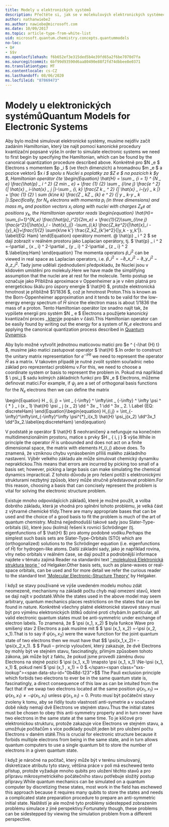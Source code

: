 ```yaml
---
title: Modely u elektronických systémů
description: Přečtěte si, jak se v molekulových elektronických systémech simulují pomocí modelování.
author: nathanwiebe2
ms.author: nawiebe@microsoft.com
ms.date: 10/09/2017
ms.topic: article-type-from-white-list
uid: microsoft.quantum.chemistry.concepts.quantummodels
no-loc:
- Q#
- $$v
ms.openlocfilehash: f6b652ef3e315ded5b4e39fd65a2f6be7070d7fa
ms.sourcegitcommit: 6bf99d93590d6aa80490e88f2fd74dbbee8e0371
ms.translationtype: MT
ms.contentlocale: cs-CZ
ms.lasthandoff: 08/06/2020
ms.locfileid: "87869473"
---
```

# <a name="quantum-models-for-electronic-systems"></a><span data-ttu-id="0b48d-103">Modely u elektronických systémů</span><span class="sxs-lookup"><span data-stu-id="0b48d-103">Quantum Models for Electronic Systems</span></span>

<span data-ttu-id="0b48d-104">Aby bylo možné simulovat elektronické systémy, musíme nejdřív začít zadáním Hamiltonian, který lze najít pomocí kanonické procedury kvantizační popsané výše.</span><span class="sxs-lookup"><span data-stu-id="0b48d-104">In order to simulate electronic systems we need to first begin by specifying the Hamiltonian, which can be found by the canonical quantization procedure described above.</span></span>
<span data-ttu-id="0b48d-105">Konkrétně pro $N _e $ Electrons s momentem $p _i $ (ve třech dimenzích) a hromadnou $m _e $ a pozice vektorů $x _i $ spolu s Nuclei s poplatky za $Z e $ na pozicích _k $y $, Hamiltonian operátor čte \begin{Equation} \hat{H} = \sum \_ {i = 1} ^ {N \_ e} \frac{\hat{p} \_ i ^ 2} {2 min \_ e} + \frac {1} {2} \sum \_ {i\ne j} \frac{e ^ 2} {| \hat{x} \_ i-\hat{x} \_ j |}-\sum \_ {i, k} \frac{Z k \_ ^ 2} {| \hat{x} \_ i-{y} \_ k |} + \frac {1} {2} \ sum_ {k\ne k} \frac{Z \_ kZ \_ {k} e ^ 2} {| y \_ k-y \_ k |}.</span><span class="sxs-lookup"><span data-stu-id="0b48d-105">Specifically, for $N_e$ electrons with momenta $p_i$ (in three dimensions) and mass $m_e$  and position vectors $x_i$ along with nuclei with charges $Z_k e$ at positions $y_k$, the Hamiltonian operator reads \begin{equation} \hat{H}= \sum\_{i=1}^{N\_e} \frac{\hat{p}\_i^2}{2m\_e} + \frac{1}{2}\sum\_{i\ne j} \frac{e^2}{|\hat{x}\_i - \hat{x}\_j|} -\sum\_{i,k} \frac{Z\_ke^2}{|\hat{x}\_i - {y}\_k|}+\frac{1}{2} \sum_{k\ne k'} \frac{Z\_kZ\_{k'}e^2}{|y\_k - y\_k'|}.</span></span> <span data-ttu-id="0b48d-106">\label{EQ: Ham} \end{Equation} operátory moment. @ \hat{p} \_ i ^ 2 $ se dají zobrazit v reálném prostoru jako Laplacian operátory, tj. $ \hat{p} \_ i ^ 2 =-\partial \_ {x \_ i} ^ 2-\partial \_ {y \_ i} ^ 2-\partial \_ {z \_ i} ^ 2 $.</span><span class="sxs-lookup"><span data-stu-id="0b48d-106">\label{eq:Ham} \end{equation} The momenta operators $\hat{p}\_i^2$ can be viewed in real space as Laplacian operators, i.e. $\hat{p}\_i^2 = -\partial\_{x\_i}^2 - \partial\_{y\_i}^2 - \partial\_{z\_i}^2$.</span></span>
<span data-ttu-id="0b48d-107">Tady jsme udělali zjednodušení předpokladu, že Nuclei jsou v klidovém umístění pro molekuly.</span><span class="sxs-lookup"><span data-stu-id="0b48d-107">Here we have made the simplifying assumption that the nuclei are at rest for the molecule.</span></span>
<span data-ttu-id="0b48d-108">Tento postup se označuje jako Přibližná aproximace v Oppenheimer a je v něm platná pro energetickou škálu pro úspory energie $ \hat{H} $, protože elektronická hmotnost je přibližně $1/1836 $, což je hmotnost Proton.</span><span class="sxs-lookup"><span data-stu-id="0b48d-108">This is known as the Born-Oppenheimer approximation and it tends to be valid for the low-energy energy spectrum of $\hat{H}$ since the electron mass is about $1/1836$ the mass of a proton.</span></span>
<span data-ttu-id="0b48d-109">Tento Hamiltonian operátor lze snadno najít tak, že vypíšete energii pro systém $N \_ e $ Electrons a použijete kanonický kvantizační proces [, který](xref:microsoft.quantum.chemistry.concepts.quantumdynamics)je popsán v části.</span><span class="sxs-lookup"><span data-stu-id="0b48d-109">This Hamiltonian operator can be easily found by writing out the energy for a system of $N\_e$ electrons and applying the canonical quantization process described in [Quantum Dynamics](xref:microsoft.quantum.chemistry.concepts.quantumdynamics).</span></span>

<span data-ttu-id="0b48d-110">Aby bylo možné vytvořit jednotnou maticovou matici pro $e ^ {-i\hat {H} t} $, musíme jako matici zastupovat operator $ \hat{H} $.</span><span class="sxs-lookup"><span data-stu-id="0b48d-110">In order to construct the unitary matrix representation for $e^{-i\hat{H} t}$ we need to represent the operator $\hat{H}$ as a matrix.</span></span>
<span data-ttu-id="0b48d-111">V takovém případě je nutné zvolit systém souřadnic nebo základ pro reprezentaci problému v.</span><span class="sxs-lookup"><span data-stu-id="0b48d-111">For this, we need to choose a coordinate system or basis to represent the problem in.</span></span>
<span data-ttu-id="0b48d-112">Pokud má například $ \ psi_j $ sadu kolmých základních funkcí pro $N _e $ Electrons, můžeme definovat matici.</span><span class="sxs-lookup"><span data-stu-id="0b48d-112">For example, if $\psi_j$ are a set of orthogonal basis functions for the $N_e$ electrons then we can define the matrix</span></span>

<span data-ttu-id="0b48d-113">\begin{Equation} H \_ {i, j} = \int \_ {-\infty} ^ \infty\int \_ {-\infty} ^ \infty \psi ^ { \* } \_ i (x \_ 1) \hat{H} \psi \_ j (x \_ 2) \dd ^ 3x \_ 1 \dd ^ 3x \_ 2. \ Label {EQ: discreteHam} \end{Equation}</span><span class="sxs-lookup"><span data-stu-id="0b48d-113">\begin{equation} H\_{i,j} = \int\_{-\infty}^\infty\int\_{-\infty}^\infty \psi^{\*}\_i(x\_1) \hat{H} \psi\_j(x\_2) \dd^3x\_1 \dd^3x\_2.\label{eq:discreteHam} \end{equation}</span></span>

<span data-ttu-id="0b48d-114">V podstatě je operátor $ \hat{H} $ neohraničený a nefunguje na konečném multidimenzionálním prostoru, matice s prvky $H \_ \{ i, j \} $ výše.</span><span class="sxs-lookup"><span data-stu-id="0b48d-114">While in principle the operator $\hat{H}$ is unbounded and does not act on a finite dimensional space, the matrix with elements $H\_\{i,j\}$ above does.</span></span>
<span data-ttu-id="0b48d-115">To znamená, že vzniknou chybu vynásobením příliš malého základního nastavení. Výběr velkého základu ale může simulovat chemický dynamiku nepraktickou.</span><span class="sxs-lookup"><span data-stu-id="0b48d-115">This means that errors are incurred by picking too small of a basis set; however, picking a large basis can make simulating the chemical dynamics impractical.</span></span>
<span data-ttu-id="0b48d-116">Z tohoto důvodu je pro řešení potíží s elektronickými strukturami nezbytný způsob, který může stručně představovat problém.</span><span class="sxs-lookup"><span data-stu-id="0b48d-116">For this reason, choosing a basis that can concisely represent the problem is vital for solving the electronic structure problem.</span></span>

<span data-ttu-id="0b48d-117">Existuje mnoho odpovídajících základů, které je možné použít, a volba dobrého základu, která je vhodná pro splnění tohoto problému, je velká část z výtvarné chemické třídy.</span><span class="sxs-lookup"><span data-stu-id="0b48d-117">There are many appropriate bases that can be used and the choice of a good basis to fit the problem is much of the art of quantum chemistry.</span></span>
<span data-ttu-id="0b48d-118">Možná nejjednodušší takové sady jsou Slater-Type-orbitals (ši), které jsou (kolmá) řešení k rovnici Schrödinger (tj. eigenfunctions of $ \hat{H} $) pro atomy podobné vodíku.</span><span class="sxs-lookup"><span data-stu-id="0b48d-118">Perhaps the simplest such basis sets are Slater-Type-Orbitals (STO) which are (orthogonalized) solutions to the Schrödinger equation (i.e. eigenfunctions of $\hat{H}$) for hydrogen-like atoms.</span></span>
<span data-ttu-id="0b48d-119">Další základní sady, jako je například rovina, vlny nebo orbitals v reálném čase, se dají použít a podrobnější informace najdete v tématu zajímá Reader na standardní text [' molekulová Elektronická struktura teorie '](https://onlinelibrary.wiley.com/doi/book/10.1002/9781119019572) od Helgaker.</span><span class="sxs-lookup"><span data-stu-id="0b48d-119">Other basis sets, such as plane-waves or real-space orbitals, can be used and for more detail we refer the curious reader to the standard text ['Molecular Electronic-Structure Theory'](https://onlinelibrary.wiley.com/doi/book/10.1002/9781119019572) by Helgaker.</span></span>

<span data-ttu-id="0b48d-120">I když se stavy používané ve výše uvedeném modelu mohou zdát neomezeně, mechanismy na základě počtu chyb mají omezení stavů, které se dají najít v podstatě.</span><span class="sxs-lookup"><span data-stu-id="0b48d-120">While the states used in the above model may seem arbitrary, quantum mechanics places restrictions on the states that can be found in nature.</span></span>
<span data-ttu-id="0b48d-121">Konkrétně všechny platné elektronické stavové stavy musí být pro výměnu elektronických štítků odolné proti chybám.</span><span class="sxs-lookup"><span data-stu-id="0b48d-121">In particular, all valid electronic quantum states must be anti-symmetric under exchange of electron labels.</span></span>
<span data-ttu-id="0b48d-122">To znamená, že $ \psi (x_1, x_2) $ byla funkce Wave pro smíšený stav 2 Electrons a pak musíme mít $ $ \psi (x_1, x_2) =-\psi (x_2, x_1).</span><span class="sxs-lookup"><span data-stu-id="0b48d-122">That is to say if $\psi(x_1,x_2)$ were the wave function for the joint quantum state of two electrons then we must have that $$ \psi(x_1,x_2)= - \psi(x_2,x_1).</span></span>
<span data-ttu-id="0b48d-123">$ $ Pauli – princip vyloučení, který zakazuje, že dvě Electrons by mohly být ve stejném stavu, fascinatingly, přímým způsobem tohoto zákona, jak může být z faktu, že pokud jsme provedli záměnu dvou Electrons na stejné pozici $ \psi (x_1, x_1) \mapsto \psi (x_1, x_1) \Ne-\psi (x_1, x_1) $, pokud není $ \psi (x_1 , x_1) = 0 $.</span><span class="sxs-lookup"><span data-stu-id="0b48d-123">$$ The Pauli exclusion principle which forbids two electrons to ever be in the same quantum state is, fascinatingly, a direct consequence of this law as can be intuited from the fact that if we swap two electrons located at the same position $\psi(x_1,x_1)\mapsto \psi(x_1,x_1) \ne -\psi(x_1,x_1)$ unless $\psi(x_1,x_1)=0$.</span></span>
<span data-ttu-id="0b48d-124">Proto musí být počáteční stavy zvoleny k tomu, aby se řídily touto vlastností anti-symetrie a v současné době nikdy nemají dvě Electrons ve stejném stavu.</span><span class="sxs-lookup"><span data-stu-id="0b48d-124">Thus the initial states must be chosen to obey this anti-symmetry property and in turn never have two electrons in the same state at the same time.</span></span>
<span data-ttu-id="0b48d-125">To je klíčové pro elektronickou strukturu, protože zakazuje více Electrons ve stejném stavu, a umožňuje počítačům s více podklady použít jeden bit pro uložení počtu Electrons v daném státě.</span><span class="sxs-lookup"><span data-stu-id="0b48d-125">This is crucial for electronic structure because it forbids multiple electrons from being in the same state, and in turn allows quantum computers to use a single quantum bit to store the number of electrons in a given quantum state.</span></span>

<span data-ttu-id="0b48d-126">I když je náročné na počítač, který může být v terénu simulovaný, diskretizace atributu tyto stavy, většina práce v poli má eschewed tento přístup, protože vyžaduje mnoho qubits pro uložení těchto stavů a pro přípravu mikrosymetrického počátečního stavu potřebuje složitý postup přípravy.</span><span class="sxs-lookup"><span data-stu-id="0b48d-126">While quantum mechanics can be simulated on a quantum computer by discretizing these states, most work in the field has eschewed this approach because it requires many qubits to store the states and needs a complicated state preparation procedure to prepare an anti-symmetric initial state.</span></span>
<span data-ttu-id="0b48d-127">Naštěstí je ale možné tyto problémy sidestepped zobrazením problému simulace z jiné perspektivy.</span><span class="sxs-lookup"><span data-stu-id="0b48d-127">Fortunately though, these problems can be sidestepped by viewing the simulation problem from a different perspective.</span></span>
